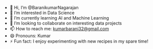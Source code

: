 - 👋 Hi, I’m @BaranikumarNagarajan
- 👀 I’m interested in Data Science
- 🌱 I’m currently learning AI and Machine Learning
- 💞️ I’m looking to collaborate on interesting data projects
- 📫 How to reach me: kumarbarani32@gmail.com
- 😄 Pronouns: Kumar
- ⚡ Fun fact: I enjoy experimenting with new recipes in my spare time!

<!---
BaranikumarNagarajan/BaranikumarNagarajan is a ✨ special ✨ repository because its `README.md` (this file) appears on your GitHub profile.
You can click the Preview link to take a look at your changes.
--->
